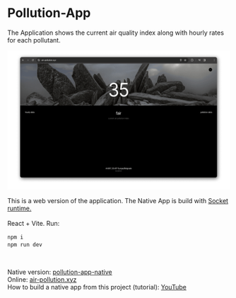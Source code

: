 # Pollution-App
The Application shows the current air quality index along with
hourly rates for each pollutant.
<br>

![screenshot](public/preview.png)

This is a web version of the application. The Native App is build with [Socket runtime.](https://socketsupply.co/)
<br>
<br>
React + Vite. Run: 
<br>

```sh
npm i
npm run dev
```
<br>

Native version: [pollution-app-native](https://github.com/HelloXiuXiu/pollution-app-native/) <br>
Online: [air-pollution.xyz](https://air-pollution.xyz/) <br>
How to build a native app from this project (tutorial): [YouTube](https://youtu.be/tLvwK0o8ttg?si=AfZpDlkdxKRIBv5r)